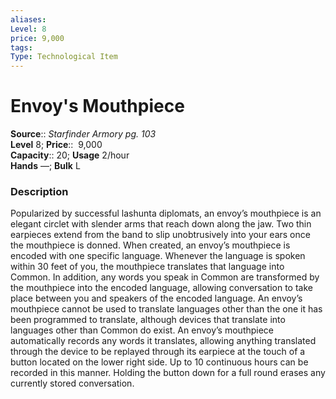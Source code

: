 ```yaml
---
aliases: 
Level: 8 
price: 9,000
tags: 
Type: Technological Item
---
```


# Envoy's Mouthpiece

**Source**:: _Starfinder Armory pg. 103_  
**Level** 8;
**Price**::  9,000  
**Capacity**:: 20; **Usage** 2/hour  
**Hands** —; **Bulk** L

### Description

Popularized by successful lashunta diplomats, an envoy’s mouthpiece is an elegant circlet with slender arms that reach down along the jaw. Two thin earpieces extend from the band to slip unobtrusively into your ears once the mouthpiece is donned. When created, an envoy’s mouthpiece is encoded with one specific language. Whenever the language is spoken within 30 feet of you, the mouthpiece translates that language into Common. In addition, any words you speak in Common are transformed by the mouthpiece into the encoded language, allowing conversation to take place between you and speakers of the encoded language. An envoy’s mouthpiece cannot be used to translate languages other than the one it has been programmed to translate, although devices that translate into languages other than Common do exist. An envoy’s mouthpiece automatically records any words it translates, allowing anything translated through the device to be replayed through its earpiece at the touch of a button located on the lower right side. Up to 10 continuous hours can be recorded in this manner. Holding the button down for a full round erases any currently stored conversation.
